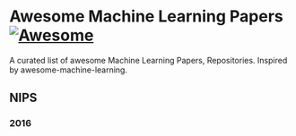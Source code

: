 # Awesome Machine Learning Papers[![Awesome](https://cdn.rawgit.com/sindresorhus/awesome/d7305f38d29fed78fa85652e3a63e154dd8e8829/media/badge.svg)](https://github.com/sindresorhus/awesome)

A curated list of awesome Machine Learning Papers, Repositories. Inspired by awesome-machine-learning.

## NIPS
### 2016
